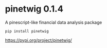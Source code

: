 # pinetwig 0.1.4
A pinescript-like financial data analysis package

```
pip install pinetwig
```

https://pypi.org/project/pinetwig/
